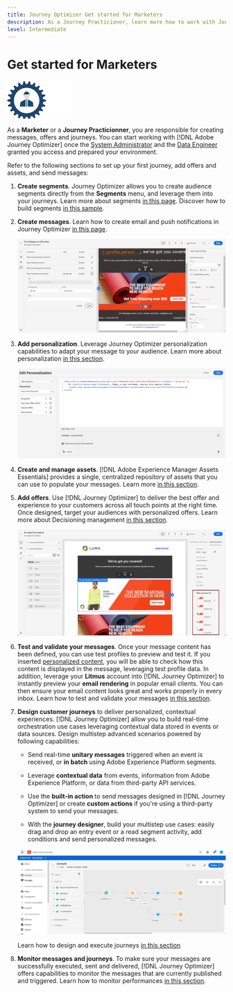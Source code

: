 ```yaml
---
title: Journey Optimizer Get started for Marketers
description: As a Journey Practicioner, learn more how to work with Journey Optimizer
level: Intermediate
---
```


# Get started for Marketers

![marketer](assets/do-not-localize/user-3-S.jpeg) 

As a **Marketer** or a **Journey Practicionner**, you are responsible for creating messages, offers and journeys. You can start working with [!DNL Adobe Journey Optimizer] once the [System Administrator](administrator.md) and the [Data Engineer](data-engineer.md) granted you access and prepared your environment.

Refer to the following sections to set up your first journey, add offers and assets, and send messages:

1. **Create segments**. Journey Optimizer allows you to create audience segments directly from the **Segments** menu, and leverage them into your journeys.  Learn more about segments [in this page](../segment/about-segments.md). Discover how to build segments [in this sample](../segment/creating-a-segment.md).

1. **Create messages**. Learn how to create email and push notifications in Journey Optimizer [in this page](../create-message.md).

    ![](../assets/email_designer_7.png)

1. **Add personalization**. Leverage Journey Optimizer personalization capabilities to adapt your message to your audience. Learn more about personalization [in this section](../personalization/personalize.md).

    ![](../personalization/assets/perso_ee2.png)
    
1. **Create and manage assets**. [!DNL Adobe Experience Manager Assets Essentials] provides a single, centralized repository of assets that you can use to populate your messages. Learn more [in this section](../assets-essentials.md).

1. **Add offers**. Use [!DNL Journey Optimizer] to deliver the best offer and experience to your customers across all touch points at the right time. Once designed, target your audiences with personalized offers. Learn more about Decisioning management [in this section](../../using/offers/get-started/starting-offer-decisioning.md).

    ![](../assets/offers-e2e-offers-displayed.png)
    
1. **Test and validate your messages**. Once your message content has been defined, you can use test profiles to preview and test it. If you inserted [personalized content](../personalization/personalize.md), you will be able to check how this content is displayed in the message, leveraging test profile data. In addition, leverage your **Litmus** account into [!DNL Journey Optimizer] to instantly preview your **email rendering** in popular email clients. You can then ensure your email content looks great and works properly in every inbox. Learn how to test and validate your messages [in this section](../preview.md).

1. **Design customer journeys** to deliver personalized, contextual experiences. [!DNL Journey Optimizer] allow you to build real-time orchestration use cases leveraging contextual data stored in events or data sources. Design multistep advanced scenarios powered by following capabilities:

    * Send real-time **unitary messages** triggered when an event is received, or **in batch** using Adobe Experience Platform segments.

    * Leverage **contextual data** from events, information from Adobe Experience Platform, or data from third-party API services.

    * Use the **built-in action** to send messages designed in [!DNL Journey Optimizer] or create **custom actions** if you're using a third-party system to send your messages.

    * With the **journey designer**, build your multistep use cases: easily drag and drop an entry event or a read segment activity, add conditions and send personalized messages.

    ![](../assets/copy-paste3.png)

    Learn how to design and execute journeys [in this section](../building-journeys/journey-gs.md)

1. **Monitor messages and journeys**. To make sure your messages are successfully executed, sent and delivered, [!DNL Journey Optimizer] offers capabilities to monitor the messages that are currently published and triggered. Learn how to monitor performances [in this section](../message-monitoring.md).

